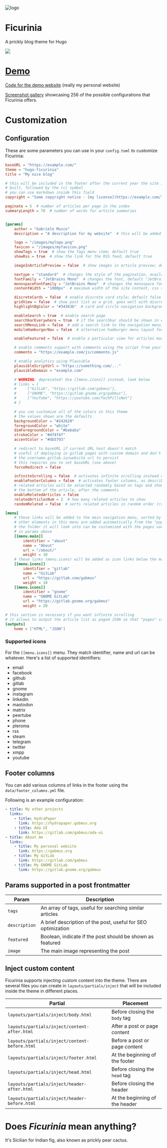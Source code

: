 ![logo](static/img/icon.svg)

# Ficurinia

A prickly blog theme for Hugo

![](images/tn.png)

# [Demo](https://gabmus.org)

[Code for the demo website](https://gitlab.com/gabmus/gabmus.gitlab.io) (really my personal website)

[Screenshot gallery](https://gabmus.gitlab.io/hugo-ficurinia-screenshots/) showcasing 256 of the possible configurations that Ficurinia offers.

# Customization

## Configuration

These are some parameters you can use in your `config.toml` to customize Ficurinia:

```toml
baseURL = "https://example.com/"
theme = "hugo-ficurinia"
title = "My nice blog"

# this will be included in the footer after the current year the site is last
# built, followed by the (c) symbol
# you can use markdown inside this field
copyright = "Some copyright notice - [my license](https://example.com/license)"

paginate = 5  # number of articles per page in the index
summaryLength = 70  # number of words for article summaries


[params]
    author = "Gabriele Musco"
    description = "A description for my website"  # this will be added as metadata

    logo = "/images/mylogo.png"
    favicon = "/images/myfavicon.png"
    showTags = true  # show the Tags menu item; default true
    showRss = true  # show the link for the RSS feed; default true

    imageInArticlePreview = false  # show images in article preview; default false

    navtype = "standard"  # changes the style of the pagination, available styles are: "standard", "circles"
    fontFamily = "JetBrains Mono"  # changes the font, default "JetBrains Mono"
    monospaceFontFamily = "JetBrains Mono"  # changes the monospace font for code, default "JetBrains Mono"
    contentWidth = "1000px"  # maximum width of the site content, css syntax

    discreteCards = false  # enable discrete card style; default false
    gridView = false  # show post list as a grid. goes well with discreteCards
    highlightBgColor = "#34363b"  # card and circle navigation background color for discrete card mode

    enableSearch = true  # enable search page
    searchbarEverywhere = true  # if the searchbar should be shown in every page; requires enableSearch
    searchMenuLink = false  # add a search link to the navigation menu; requires enableSearch
    mobileHamburgerNav = false  # alternative hamburger menu layout for the main nav menu when screen is small

    enableFeatured = false  # enable a particular view for articles marked as featured (featured: true in the article frontmatter)

    # enable comments support with commento using the script from your server
    commento = "https://example.com/js/commento.js"

    # enable analytics using Plausible
    plausibleScriptUrl = "https://something.com/..."
    plausibleDomain = "example.com"

    # WARNING: deprecated! Use [[menu.icons]] instead, look below
    # links = [
    #     ["GitLab", "https://gitlab.com/gabmus"],
    #     ["GNOME", "https://gitlab.gnome.org/gabmus"],
    #     ["YouTube", "https://youtube.com/TechPillsNet"]
    # ]

    # you can customize all of the colors in this theme
    # the values shown are the defaults
    backgroundColor = "#242629"
    foregroundColor = "white"
    dimForegroundColor = "#bababa"
    strokeColor = "#4f4f4f"
    accentColor = "#db5793"

    # redirect to baseURL if current URL host doesn't match
    # useful if deploying in gitlab pages with custom domain and don't want
    # the username.gitlab.io/website url to persist
    # this requires you to set baseURL (see above)
    forceRedirect = false

    infiniteScrolling = false  # activates infinite scrolling instead of regular pagination
    enableFooterColumns = false  # activates footer columns, as described below
    # related articles will be selected randomly based on tags and shown at
    # the bottom of the article, after the comments
    enableRelatedArticles = false
    relatedArticlesNum = 2  # how many related articles to show
    randomRelated = false  # sorts related articles in random order (randomized at built time)

[menu]
    # these links will be added to the main navigation menu, sorted by weight
    # other elements in this menu are added automatically from the "pages" folder
    # the folder it will look into can be customized with the pages variable
    # in params above
    [[menu.main]]
        identifier = "about"
        name = "About"
        url = "/about/"
        weight = 10
    # these links (menu.icons) will be added as icon links below the main nav
    [[menu.icons]]
        identifier = "gitlab"
        name = "GitLab"
        url = "https://gitlab.com/gabmus"
        weight = 10
    [[menu.icons]]
        identifier = "gnome"
        name = "GNOME GitLab"
        url = "https://gitlab.gnome.org/gabmus"
        weight = 20

# this section is necessary if you want infinite scrolling
# it allows to output the article list as paged JSON so that "pages" can be retrieved via javascript
[outputs]
    home = ["HTML", "JSON"]
```

### Supported icons

For the `[[menu.icons]]` menu. They match identifier, name and url can be whatever. Here's a list of supported identifiers:

- email
- facebook
- github
- gitlab
- gnome
- instagram
- linkedin
- mastodon
- matrix
- peertube
- phone
- pleroma
- rss
- steam
- telegram
- twitter
- xmpp
- youtube

## Footer columns

You can add various columns of links in the footer using the `data/footer_columns.yml` file.

Following is an example configuration:

```yaml
- title: My other projects
  links:
    - title: HydraPaper
      link: https://hydrapaper.gabmus.org
    - title: Ada UI
      link: https://gitlab.com/gabmus/ada-ui
- title: About me
  links:
    - title: My personal website
      link: https://gabmus.org
    - title: My GitLab
      link: https://gitlab.com/gabmus
    - title: My GNOME GitLab
      link: https://gitlab.gnome.org/gabmus
```

## Params supported in a post frontmatter

| Param | Description |
|-------|-------------|
| `tags` | An array of tags, useful for searching similar articles |
| `description` | A brief description of the post, useful for SEO optimization |
| `featured` | Boolean, indicate if the post should be shown as featured |
| `image` | The main image representing the post |

## Inject custom content

Ficurinia supports injecting custom content into the theme. There are several files you can create in `layouts/partials/inject` that will be included inside the theme in different places.

| Partial | Placement |
|---------|-----------|
| `layouts/partials/inject/body.html` | Before closing the `body` tag |
| `layouts/partials/inject/content-after.html` | After a post or page content |
| `layouts/partials/inject/content-before.html` | Before a post or page content |
| `layouts/partials/inject/footer.html` | At the beginning of the footer |
| `layouts/partials/inject/head.html` | Before closing the `head` tag |
| `layouts/partials/inject/header-after.html` | Before closing the header |
| `layouts/partials/inject/header-before.html` | At the beginning of the header |

# Does *Ficurinia* mean anything?

It's Sicilian for Indian fig, also known as prickly pear cactus.
